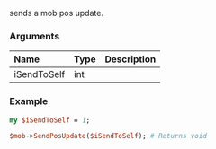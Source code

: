 sends a mob pos update.
### Arguments
**Name**|**Type**|**Description**
:---|:---|:---
iSendToSelf|int|

### Example

```perl
my $iSendToSelf = 1;

$mob->SendPosUpdate($iSendToSelf); # Returns void
```